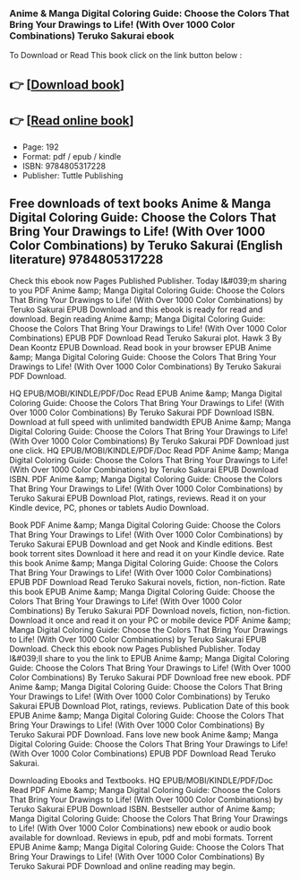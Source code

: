 ### Anime & Manga Digital Coloring Guide: Choose the Colors That Bring Your Drawings to Life! (With Over 1000 Color Combinations) Teruko Sakurai ebook

To Download or Read This book click on the link button below :

## 👉  [**[Download book](http://get-pdfs.com/download.php?group=book&from=github.com&id=661764&lnk=1079 "Download book")**]

## 👉  [**[Read online book](http://get-pdfs.com/download.php?group=book&from=github.com&id=661764&lnk=1079 "Read online book")**]


* Page: 192
* Format: pdf / epub / kindle
* ISBN: 9784805317228
* Publisher: Tuttle Publishing



## Free downloads of text books Anime & Manga Digital Coloring Guide: Choose the Colors That Bring Your Drawings to Life! (With Over 1000 Color Combinations) by Teruko Sakurai (English literature) 9784805317228


Check this ebook now Pages Published Publisher. Today I&amp;#039;m sharing to you PDF Anime &amp;amp; Manga Digital Coloring Guide: Choose the Colors That Bring Your Drawings to Life! (With Over 1000 Color Combinations) by Teruko Sakurai EPUB Download and this ebook is ready for read and download. Begin reading Anime &amp;amp; Manga Digital Coloring Guide: Choose the Colors That Bring Your Drawings to Life! (With Over 1000 Color Combinations) EPUB PDF Download Read Teruko Sakurai plot. Hawk 3 By Dean Koontz EPUB Download. Read book in your browser EPUB Anime &amp;amp; Manga Digital Coloring Guide: Choose the Colors That Bring Your Drawings to Life! (With Over 1000 Color Combinations) By Teruko Sakurai PDF Download.

HQ EPUB/MOBI/KINDLE/PDF/Doc Read EPUB Anime &amp;amp; Manga Digital Coloring Guide: Choose the Colors That Bring Your Drawings to Life! (With Over 1000 Color Combinations) By Teruko Sakurai PDF Download ISBN. Download at full speed with unlimited bandwidth EPUB Anime &amp;amp; Manga Digital Coloring Guide: Choose the Colors That Bring Your Drawings to Life! (With Over 1000 Color Combinations) By Teruko Sakurai PDF Download just one click. HQ EPUB/MOBI/KINDLE/PDF/Doc Read PDF Anime &amp;amp; Manga Digital Coloring Guide: Choose the Colors That Bring Your Drawings to Life! (With Over 1000 Color Combinations) by Teruko Sakurai EPUB Download ISBN. PDF Anime &amp;amp; Manga Digital Coloring Guide: Choose the Colors That Bring Your Drawings to Life! (With Over 1000 Color Combinations) by Teruko Sakurai EPUB Download Plot, ratings, reviews. Read it on your Kindle device, PC, phones or tablets Audio Download.

Book PDF Anime &amp;amp; Manga Digital Coloring Guide: Choose the Colors That Bring Your Drawings to Life! (With Over 1000 Color Combinations) by Teruko Sakurai EPUB Download and get Nook and Kindle editions. Best book torrent sites Download it here and read it on your Kindle device. Rate this book Anime &amp;amp; Manga Digital Coloring Guide: Choose the Colors That Bring Your Drawings to Life! (With Over 1000 Color Combinations) EPUB PDF Download Read Teruko Sakurai novels, fiction, non-fiction. Rate this book EPUB Anime &amp;amp; Manga Digital Coloring Guide: Choose the Colors That Bring Your Drawings to Life! (With Over 1000 Color Combinations) By Teruko Sakurai PDF Download novels, fiction, non-fiction. Download it once and read it on your PC or mobile device PDF Anime &amp;amp; Manga Digital Coloring Guide: Choose the Colors That Bring Your Drawings to Life! (With Over 1000 Color Combinations) by Teruko Sakurai EPUB Download. Check this ebook now Pages Published Publisher. Today I&amp;#039;ll share to you the link to EPUB Anime &amp;amp; Manga Digital Coloring Guide: Choose the Colors That Bring Your Drawings to Life! (With Over 1000 Color Combinations) By Teruko Sakurai PDF Download free new ebook. PDF Anime &amp;amp; Manga Digital Coloring Guide: Choose the Colors That Bring Your Drawings to Life! (With Over 1000 Color Combinations) by Teruko Sakurai EPUB Download Plot, ratings, reviews. Publication Date of this book EPUB Anime &amp;amp; Manga Digital Coloring Guide: Choose the Colors That Bring Your Drawings to Life! (With Over 1000 Color Combinations) By Teruko Sakurai PDF Download. Fans love new book Anime &amp;amp; Manga Digital Coloring Guide: Choose the Colors That Bring Your Drawings to Life! (With Over 1000 Color Combinations) EPUB PDF Download Read Teruko Sakurai.

Downloading Ebooks and Textbooks. HQ EPUB/MOBI/KINDLE/PDF/Doc Read PDF Anime &amp;amp; Manga Digital Coloring Guide: Choose the Colors That Bring Your Drawings to Life! (With Over 1000 Color Combinations) by Teruko Sakurai EPUB Download ISBN. Bestseller author of Anime &amp;amp; Manga Digital Coloring Guide: Choose the Colors That Bring Your Drawings to Life! (With Over 1000 Color Combinations) new ebook or audio book available for download. Reviews in epub, pdf and mobi formats. Torrent EPUB Anime &amp;amp; Manga Digital Coloring Guide: Choose the Colors That Bring Your Drawings to Life! (With Over 1000 Color Combinations) By Teruko Sakurai PDF Download and online reading may begin.





